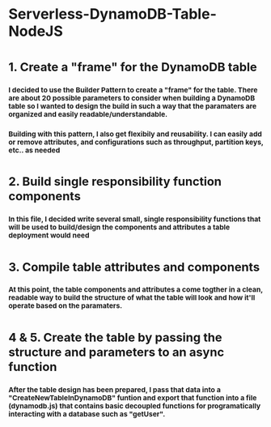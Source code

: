 # Serverless-DynamoDB-Table-NodeJS


# <sub> 1. Create a "frame" for the DynamoDB table </sub>
### <sub>I decided to use the Builder Pattern to create a "frame" for the table. There are about 20 possible parameters to consider when building a DynamoDB table so I wanted to design the build in such a way that the paramaters are organized and easily readable/understandable. </sub> 
### <sub> Building with this pattern, I also get flexibily and reusability. I can easily add or remove attributes, and configurations such as throughput, partition keys, etc.. as needed </sub> 

# <sub> 2. Build single responsibility function components  </sub>
### <sub> In this file, I decided write several small, single responsibility functions that will be used to build/design the components and attributes a table deployment would need </sub> 

 
# <sub> 3. Compile table attributes and components </sub>
### <sub> At this point, the table components and attributes a come togther in a clean, readable way to build the structure of what the table will look and how it'll operate based on the paramaters.</sub> 

   
# <sub> 4 & 5. Create the table by passing the structure and parameters to an async function  </sub>
### <sub> After the table design has been prepared, I pass that data into a "CreateNewTableInDynamoDB" funtion and export that function into a file (dynamodb.js) that contains basic decoupled functions for programatically interacting with a database such as "getUser".</sub> 

    

